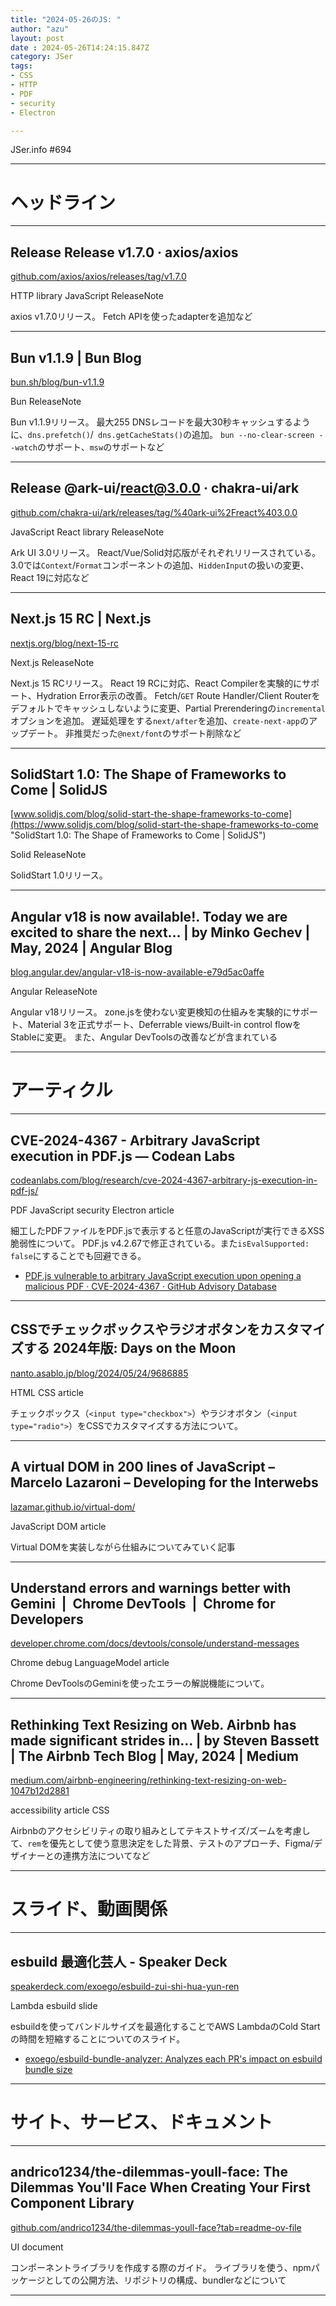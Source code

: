 ```yaml
---
title: "2024-05-26のJS: "
author: "azu"
layout: post
date : 2024-05-26T14:24:15.847Z
category: JSer
tags:
- CSS
- HTTP
- PDF
- security
- Electron

---
```


JSer.info #694

----

<h1 class="site-genre">ヘッドライン</h1>

----

## Release Release v1.7.0 · axios/axios
[github.com/axios/axios/releases/tag/v1.7.0](https://github.com/axios/axios/releases/tag/v1.7.0 "Release Release v1.7.0 · axios/axios")
<p class="jser-tags jser-tag-icon"><span class="jser-tag">HTTP</span> <span class="jser-tag">library</span> <span class="jser-tag">JavaScript</span> <span class="jser-tag">ReleaseNote</span></p>

axios v1.7.0リリース。
Fetch APIを使ったadapterを追加など


----

## Bun v1.1.9 | Bun Blog
[bun.sh/blog/bun-v1.1.9](https://bun.sh/blog/bun-v1.1.9 "Bun v1.1.9 | Bun Blog")
<p class="jser-tags jser-tag-icon"><span class="jser-tag">Bun</span> <span class="jser-tag">ReleaseNote</span></p>

Bun v1.1.9リリース。
最大255 DNSレコードを最大30秒キャッシュするように、`dns.prefetch()`/` dns.getCacheStats()`の追加。
`bun --no-clear-screen --watch`のサポート、`msw`のサポートなど


----

## Release @ark-ui/react@3.0.0 · chakra-ui/ark
[github.com/chakra-ui/ark/releases/tag/%40ark-ui%2Freact%403.0.0](https://github.com/chakra-ui/ark/releases/tag/%40ark-ui%2Freact%403.0.0 "Release @ark-ui/react@3.0.0 · chakra-ui/ark")
<p class="jser-tags jser-tag-icon"><span class="jser-tag">JavaScript</span> <span class="jser-tag">React</span> <span class="jser-tag">library</span> <span class="jser-tag">ReleaseNote</span></p>

Ark UI 3.0リリース。
React/Vue/Solid対応版がそれぞれリリースされている。
3.0では`Context`/`Format`コンポーネントの追加、`HiddenInput`の扱いの変更、React 19に対応など


----

## Next.js 15 RC | Next.js
[nextjs.org/blog/next-15-rc](https://nextjs.org/blog/next-15-rc "Next.js 15 RC | Next.js")
<p class="jser-tags jser-tag-icon"><span class="jser-tag">Next.js</span> <span class="jser-tag">ReleaseNote</span></p>

Next.js 15 RCリリース。
React 19 RCに対応、React Compilerを実験的にサポート、Hydration Error表示の改善。
Fetch/`GET` Route Handler/Client Routerをデフォルトでキャッシュしないように変更、Partial Prerenderingの`incremental`オプションを追加。
遅延処理をする`next/after`を追加、`create-next-app`のアップデート。
非推奨だった`@next/font`のサポート削除など


----

## SolidStart 1.0: The Shape of Frameworks to Come | SolidJS
[www.solidjs.com/blog/solid-start-the-shape-frameworks-to-come](https://www.solidjs.com/blog/solid-start-the-shape-frameworks-to-come "SolidStart 1.0: The Shape of Frameworks to Come | SolidJS")
<p class="jser-tags jser-tag-icon"><span class="jser-tag">Solid</span> <span class="jser-tag">ReleaseNote</span></p>

SolidStart 1.0リリース。


----

## Angular v18 is now available!. Today we are excited to share the next… | by Minko Gechev | May, 2024 | Angular Blog
[blog.angular.dev/angular-v18-is-now-available-e79d5ac0affe](https://blog.angular.dev/angular-v18-is-now-available-e79d5ac0affe "Angular v18 is now available!. Today we are excited to share the next… | by Minko Gechev | May, 2024 | Angular Blog")
<p class="jser-tags jser-tag-icon"><span class="jser-tag">Angular</span> <span class="jser-tag">ReleaseNote</span></p>

Angular v18リリース。
zone.jsを使わない変更検知の仕組みを実験的にサポート、Material 3を正式サポート、Deferrable views/Built-in control flowをStableに変更。
また、Angular DevToolsの改善などが含まれている


----
<h1 class="site-genre">アーティクル</h1>

----

## CVE-2024-4367 - Arbitrary JavaScript execution in PDF.js — Codean Labs
[codeanlabs.com/blog/research/cve-2024-4367-arbitrary-js-execution-in-pdf-js/](https://codeanlabs.com/blog/research/cve-2024-4367-arbitrary-js-execution-in-pdf-js/ "CVE-2024-4367 - Arbitrary JavaScript execution in PDF.js — Codean Labs")
<p class="jser-tags jser-tag-icon"><span class="jser-tag">PDF</span> <span class="jser-tag">JavaScript</span> <span class="jser-tag">security</span> <span class="jser-tag">Electron</span> <span class="jser-tag">article</span></p>

細工したPDFファイルをPDF.jsで表示すると任意のJavaScriptが実行できるXSS脆弱性について。
PDF.js v4.2.67で修正されている。また`isEvalSupported: false`にすることでも回避できる。

- [PDF.js vulnerable to arbitrary JavaScript execution upon opening a malicious PDF · CVE-2024-4367 · GitHub Advisory Database](https://github.com/advisories/GHSA-wgrm-67xf-hhpq "PDF.js vulnerable to arbitrary JavaScript execution upon opening a malicious PDF · CVE-2024-4367 · GitHub Advisory Database")

----

## CSSでチェックボックスやラジオボタンをカスタマイズする 2024年版: Days on the Moon
[nanto.asablo.jp/blog/2024/05/24/9686885](https://nanto.asablo.jp/blog/2024/05/24/9686885 "CSSでチェックボックスやラジオボタンをカスタマイズする 2024年版: Days on the Moon")
<p class="jser-tags jser-tag-icon"><span class="jser-tag">HTML</span> <span class="jser-tag">CSS</span> <span class="jser-tag">article</span></p>

チェックボックス（`<input type="checkbox">`）やラジオボタン（`<input type="radio">`）をCSSでカスタマイズする方法について。


----

## A virtual DOM in 200 lines of JavaScript – Marcelo Lazaroni – Developing for the Interwebs
[lazamar.github.io/virtual-dom/](https://lazamar.github.io/virtual-dom/ "A virtual DOM in 200 lines of JavaScript – Marcelo Lazaroni – Developing for the Interwebs")
<p class="jser-tags jser-tag-icon"><span class="jser-tag">JavaScript</span> <span class="jser-tag">DOM</span> <span class="jser-tag">article</span></p>

Virtual DOMを実装しながら仕組みについてみていく記事


----

## Understand errors and warnings better with Gemini  |  Chrome DevTools  |  Chrome for Developers
[developer.chrome.com/docs/devtools/console/understand-messages](https://developer.chrome.com/docs/devtools/console/understand-messages "Understand errors and warnings better with Gemini  |  Chrome DevTools  |  Chrome for Developers")
<p class="jser-tags jser-tag-icon"><span class="jser-tag">Chrome</span> <span class="jser-tag">debug</span> <span class="jser-tag">LanguageModel</span> <span class="jser-tag">article</span></p>

Chrome DevToolsのGeminiを使ったエラーの解説機能について。


----

## Rethinking Text Resizing on Web. Airbnb has made significant strides in… | by Steven Bassett | The Airbnb Tech Blog | May, 2024 | Medium
[medium.com/airbnb-engineering/rethinking-text-resizing-on-web-1047b12d2881](https://medium.com/airbnb-engineering/rethinking-text-resizing-on-web-1047b12d2881 "Rethinking Text Resizing on Web. Airbnb has made significant strides in… | by Steven Bassett | The Airbnb Tech Blog | May, 2024 | Medium")
<p class="jser-tags jser-tag-icon"><span class="jser-tag">accessibility</span> <span class="jser-tag">article</span> <span class="jser-tag">CSS</span></p>

Airbnbのアクセシビリティの取り組みとしてテキストサイズ/ズームを考慮して、`rem`を優先として使う意思決定をした背景、テストのアプローチ、Figma/デザイナーとの連携方法についてなど


----
<h1 class="site-genre">スライド、動画関係</h1>

----

## esbuild 最適化芸人 - Speaker Deck
[speakerdeck.com/exoego/esbuild-zui-shi-hua-yun-ren](https://speakerdeck.com/exoego/esbuild-zui-shi-hua-yun-ren "esbuild 最適化芸人 - Speaker Deck")
<p class="jser-tags jser-tag-icon"><span class="jser-tag">Lambda</span> <span class="jser-tag">esbuild</span> <span class="jser-tag">slide</span></p>

esbuildを使ってバンドルサイズを最適化することでAWS LambdaのCold Startの時間を短縮することについてのスライド。

- [exoego/esbuild-bundle-analyzer: Analyzes each PR&#039;s impact on esbuild bundle size](https://github.com/exoego/esbuild-bundle-analyzer "exoego/esbuild-bundle-analyzer: Analyzes each PR&amp;#039;s impact on esbuild bundle size")

----
<h1 class="site-genre">サイト、サービス、ドキュメント</h1>

----

## andrico1234/the-dilemmas-youll-face: The Dilemmas You&#039;ll Face When Creating Your First Component Library
[github.com/andrico1234/the-dilemmas-youll-face?tab&#x3D;readme-ov-file](https://github.com/andrico1234/the-dilemmas-youll-face?tab=readme-ov-file "andrico1234/the-dilemmas-youll-face: The Dilemmas You&#039;ll Face When Creating Your First Component Library")
<p class="jser-tags jser-tag-icon"><span class="jser-tag">UI</span> <span class="jser-tag">document</span></p>

コンポーネントライブラリを作成する際のガイド。
ライブラリを使う、npmパッケージとしての公開方法、リポジトリの構成、bundlerなどについて


----
